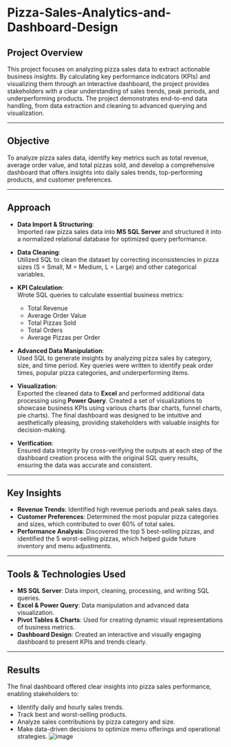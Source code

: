 # Pizza-Sales-Analytics-and-Dashboard-Design

## Project Overview
This project focuses on analyzing pizza sales data to extract actionable business insights. By calculating key performance indicators (KPIs) and visualizing them through an interactive dashboard, the project provides stakeholders with a clear understanding of sales trends, peak periods, and underperforming products. The project demonstrates end-to-end data handling, from data extraction and cleaning to advanced querying and visualization.

---

## Objective
To analyze pizza sales data, identify key metrics such as total revenue, average order value, and total pizzas sold, and develop a comprehensive dashboard that offers insights into daily sales trends, top-performing products, and customer preferences.

---

## Approach

- **Data Import & Structuring**:  
  Imported raw pizza sales data into **MS SQL Server** and structured it into a normalized relational database for optimized query performance.
  
- **Data Cleaning**:  
  Utilized SQL to clean the dataset by correcting inconsistencies in pizza sizes (S = Small, M = Medium, L = Large) and other categorical variables.
  
- **KPI Calculation**:  
  Wrote SQL queries to calculate essential business metrics:
    - Total Revenue
    - Average Order Value
    - Total Pizzas Sold
    - Total Orders
    - Average Pizzas per Order
  
- **Advanced Data Manipulation**:  
  Used SQL to generate insights by analyzing pizza sales by category, size, and time period. Key queries were written to identify peak order times, popular pizza categories, and underperforming items.
  
- **Visualization**:  
  Exported the cleaned data to **Excel** and performed additional data processing using **Power Query**. Created a set of visualizations to showcase business KPIs using various charts (bar charts, funnel charts, pie charts). The final dashboard was designed to be intuitive and aesthetically pleasing, providing stakeholders with valuable insights for decision-making.
  
- **Verification**:  
  Ensured data integrity by cross-verifying the outputs at each step of the dashboard creation process with the original SQL query results, ensuring the data was accurate and consistent.

---

## Key Insights

- **Revenue Trends**: Identified high revenue periods and peak sales days.
- **Customer Preferences**: Determined the most popular pizza categories and sizes, which contributed to over 60% of total sales.
- **Performance Analysis**: Discovered the top 5 best-selling pizzas, and identified the 5 worst-selling pizzas, which helped guide future inventory and menu adjustments.

---

## Tools & Technologies Used

- **MS SQL Server**: Data import, cleaning, processing, and writing SQL queries.
- **Excel & Power Query**: Data manipulation and advanced data visualization.
- **Pivot Tables & Charts**: Used for creating dynamic visual representations of business metrics.
- **Dashboard Design**: Created an interactive and visually engaging dashboard to present KPIs and trends clearly.

---

## Results

The final dashboard offered clear insights into pizza sales performance, enabling stakeholders to:
- Identify daily and hourly sales trends.
- Track best and worst-selling products.
- Analyze sales contributions by pizza category and size.
- Make data-driven decisions to optimize menu offerings and operational strategies.
  ![image](https://github.com/user-attachments/assets/11d59c11-0baa-4ed8-a96b-b7f64efcee52)

